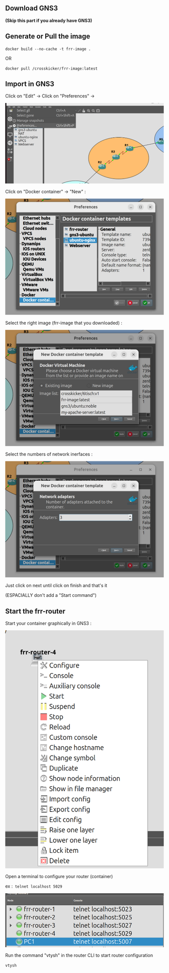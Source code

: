 ## Download GNS3

**(Skip this part if you already have GNS3)**

## Generate or Pull the image

`docker build --no-cache -t frr-image .  `

OR

`docker pull /crosskicker/frr-image:latest`

## Import in GNS3

Click on "Edit" -> Click on "Preferences" ->

![Texte alternatif](./images/step2.png)

Click on "Docker container" -> "New" :

![Texte alternatif](./images/step3.png)

Select the right image (frr-image that you downloaded) :

![Texte alternatif](./images/step4.png)

Select the numbers of network inerfaces : 

![Texte alternatif](./images/step5.png)

Just click on next until click on finish and that's it

(ESPACIALLY don't add a "Start command")

## Start the frr-router

Start your container graphically in GNS3 :

![Texte alternatif](./images/step6.png)

Open a terminal to configure your router (container)

ex :` telnet localhost 5029`

![Texte alternatif](./images/step7.png)

Run the command "vtysh" in the router CLI to start router configuration

`vtysh`
